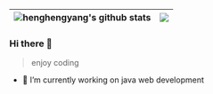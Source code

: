 
| <img align="center" src="https://github-readme-stats-f8o55sbmh-henghengyang.vercel.app/api?&username=henghengyang&layout=compact&theme=buefy&hide_border=true&hide_title=true" alt="henghengyang's github stats" />| <img align="center" src="https://github-readme-stats-f8o55sbmh-henghengyang.vercel.app/api/top-langs/?username=henghengyang&show_icons=true&include_all_commits=true&theme=buefy&hide_border=true" />|
| ------------- | ------------- |

### Hi there 👋

> enjoy coding

- 🔭 I’m currently working on java web development

<!--
**henghengyang/henghengyang** is a ✨ _special_ ✨ repository because its `README.md` (this file) appears on your GitHub profile.

Here are some ideas to get you started:

- 🔭 I’m currently working on ...
- 🌱 I’m currently learning ...
- 👯 I’m looking to collaborate on ...
- 🤔 I’m looking for help with ...
- 💬 Ask me about ...
- 📫 How to reach me: ...
- 😄 Pronouns: ...
- ⚡ Fun fact: ...
-->
